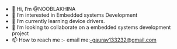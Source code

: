 - 👋 Hi, I’m @NOOBLAKHINA
- 👀 I’m interested in Embedded systems Development
- 🌱 I’m currently learning device drivers.
- 💞️ I’m looking to collaborate on a embedded systems development project
- 📫 How to reach me :- email me:-gaurav133232@gmail.com


<!---
NOOBLAKHINA/NOOBLAKHINA is a ✨ special ✨ repository because its `README.md` (this file) appears on your GitHub profile.
You can click the Preview link to take a look at your changes.
--->
